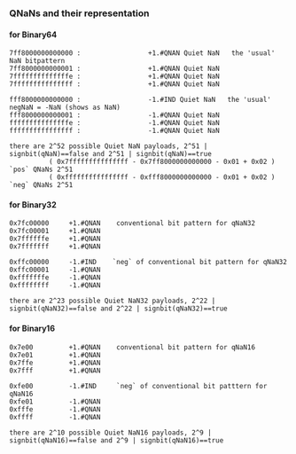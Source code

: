 ### QNaNs and their representation

#### for Binary64
    7ff8000000000000 :                 +1.#QNAN Quiet NaN   the 'usual' NaN bitpattern 
    7ff8000000000001 :                 +1.#QNAN Quiet NaN
    7ffffffffffffffe :                 +1.#QNAN Quiet NaN
    7fffffffffffffff :                 +1.#QNAN Quiet NaN
    
    fff8000000000000 :                 -1.#IND Quiet NaN   the 'usual' negNaN = -NaN (shows as NaN)
    fff8000000000001 :                 -1.#QNAN Quiet NaN
    fffffffffffffffe :                 -1.#QNAN Quiet NaN    
    ffffffffffffffff :                 -1.#QNAN Quiet NaN

    there are 2^52 possible Quiet NaN payloads, 2^51 | signbit(qNaN)==false and 2^51 | signbit(qNaN)==true
              ( 0x7fffffffffffffff - 0x7ff8000000000000 - 0x01 + 0x02 ) `pos` QNaNs 2^51
              ( 0xffffffffffffffff - 0xfff8000000000000 - 0x01 + 0x02 ) `neg` QNaNs 2^51
              
    
#### for Binary32

    0x7fc00000     +1.#QNAN    conventional bit pattern for qNaN32
    0x7fc00001     +1.#QNAN
    0x7ffffffe     +1.#QNAN
    0x7fffffff     +1.#QNAN
    
    0xffc00000     -1.#IND    `neg` of conventional bit pattern for qNaN32
    0xffc00001     -1.#QNAN
    0xfffffffe     -1.#QNAN
    0xffffffff     -1.#QNAN
    
    there are 2^23 possible Quiet NaN32 payloads, 2^22 | signbit(qNaN32)==false and 2^22 | signbit(qNaN32)==true
    

#### for Binary16

    0x7e00         +1.#QNAN    conventional bit pattern for qNaN16
    0x7e01         +1.#QNAN
    0x7ffe         +1.#QNAN
    0x7fff         +1.#QNAN
    
    0xfe00         -1.#IND     `neg` of conventional bit patttern for qNaN16
    0xfe01         -1.#QNAN
    0xfffe         -1.#QNAN
    0xffff         -1.#QNAN
        
    there are 2^10 possible Quiet NaN16 payloads, 2^9 | signbit(qNaN16)==false and 2^9 | signbit(qNaN16)==true
    
    
    



